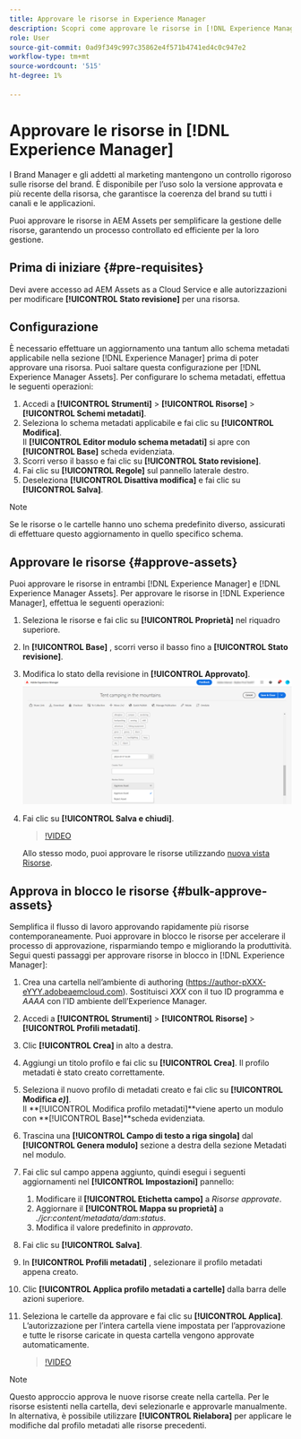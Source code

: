 ```yaml
---
title: Approvare le risorse in Experience Manager
description: Scopri come approvare le risorse in [!DNL Experience Manager].
role: User
source-git-commit: 0ad9f349c997c35862e4f571b4741ed4c0c947e2
workflow-type: tm+mt
source-wordcount: '515'
ht-degree: 1%

---
```


# Approvare le risorse in [!DNL Experience Manager]

I Brand Manager e gli addetti al marketing mantengono un controllo rigoroso sulle risorse del brand. È disponibile per l’uso solo la versione approvata e più recente della risorsa, che garantisce la coerenza del brand su tutti i canali e le applicazioni.

Puoi approvare le risorse in AEM Assets per semplificare la gestione delle risorse, garantendo un processo controllato ed efficiente per la loro gestione.

## Prima di iniziare {#pre-requisites}

Devi avere accesso ad AEM Assets as a Cloud Service e alle autorizzazioni per modificare **[!UICONTROL Stato revisione]** per una risorsa.

## Configurazione

È necessario effettuare un aggiornamento una tantum allo schema metadati applicabile nella sezione [!DNL Experience Manager] prima di poter approvare una risorsa. Puoi saltare questa configurazione per [!DNL Experience Manager Assets]. Per configurare lo schema metadati, effettua le seguenti operazioni:

1. Accedi a **[!UICONTROL Strumenti]** > **[!UICONTROL Risorse]** > **[!UICONTROL Schemi metadati]**.
1. Seleziona lo schema metadati applicabile e fai clic su **[!UICONTROL Modifica]**. <br>Il **[!UICONTROL Editor modulo schema metadati]** si apre con **[!UICONTROL Base]** scheda evidenziata.
1. Scorri verso il basso e fai clic su **[!UICONTROL Stato revisione]**.
1. Fai clic su **[!UICONTROL Regole]** sul pannello laterale destro.
1. Deseleziona **[!UICONTROL Disattiva modifica]** e fai clic su **[!UICONTROL Salva]**.

>[!NOTE]
>
>Se le risorse o le cartelle hanno uno schema predefinito diverso, assicurati di effettuare questo aggiornamento in quello specifico schema.

## Approvare le risorse {#approve-assets}

Puoi approvare le risorse in entrambi [!DNL Experience Manager] e [!DNL Experience Manager Assets]. Per approvare le risorse in [!DNL Experience Manager], effettua le seguenti operazioni:

1. Seleziona le risorse e fai clic su **[!UICONTROL Proprietà]** nel riquadro superiore.
1. In **[!UICONTROL Base]** , scorri verso il basso fino a **[!UICONTROL Stato revisione]**.
1. Modifica lo stato della revisione in **[!UICONTROL Approvato]**.
   ![immagine](/help/assets/assets/approve-old-ui.png)
1. Fai clic su **[!UICONTROL Salva e chiudi]**.

   >[!VIDEO](https://video.tv.adobe.com/v/3427430)

   Allo stesso modo, puoi approvare le risorse utilizzando [nuova vista Risorse](https://experienceleague.adobe.com/docs/experience-manager-assets-essentials/help/manage-organize.html?lang=en#manage-asset-status).

## Approva in blocco le risorse {#bulk-approve-assets}

Semplifica il flusso di lavoro approvando rapidamente più risorse contemporaneamente. Puoi approvare in blocco le risorse per accelerare il processo di approvazione, risparmiando tempo e migliorando la produttività.
<br>Segui questi passaggi per approvare risorse in blocco in [!DNL Experience Manager]:

1. Crea una cartella nell’ambiente di authoring (https://author-pXXX-eYYY.adobeaemcloud.com). Sostituisci _XXX_ con il tuo ID programma e _AAAA_ con l’ID ambiente dell’Experience Manager.
1. Accedi a **[!UICONTROL Strumenti]** > **[!UICONTROL Risorse]** > **[!UICONTROL Profili metadati]**.
1. Clic **[!UICONTROL Crea]** in alto a destra.
1. Aggiungi un titolo profilo e fai clic su **[!UICONTROL Crea]**. Il profilo metadati è stato creato correttamente.
1. Seleziona il nuovo profilo di metadati creato e fai clic su **[!UICONTROL Modifica _e)_]**. <br>Il **[!UICONTROL Modifica profilo metadati]**viene aperto un modulo con **[!UICONTROL Base]**scheda evidenziata.
1. Trascina una **[!UICONTROL Campo di testo a riga singola]** dal **[!UICONTROL Genera modulo]** sezione a destra della sezione Metadati nel modulo.
1. Fai clic sul campo appena aggiunto, quindi esegui i seguenti aggiornamenti nel **[!UICONTROL Impostazioni]** pannello:
   1. Modificare il **[!UICONTROL Etichetta campo]** a _Risorse approvate_.
   1. Aggiornare il **[!UICONTROL Mappa su proprietà]** a _./jcr:content/metadata/dam:status_.
   1. Modifica il valore predefinito in _approvato_.

1. Fai clic su **[!UICONTROL Salva]**.
1. In **[!UICONTROL Profili metadati]** , selezionare il profilo metadati appena creato.
1. Clic **[!UICONTROL Applica profilo metadati a cartelle]** dalla barra delle azioni superiore.
1. Seleziona le cartelle da approvare e fai clic su **[!UICONTROL Applica]**.
   <br> L’autorizzazione per l’intera cartella viene impostata per l’approvazione e tutte le risorse caricate in questa cartella vengono approvate automaticamente.

   >[!VIDEO](https://video.tv.adobe.com/v/3427431)

>[!NOTE]
> 
>Questo approccio approva le nuove risorse create nella cartella. Per le risorse esistenti nella cartella, devi selezionarle e approvarle manualmente. <br> In alternativa, è possibile utilizzare **[!UICONTROL Rielabora]** per applicare le modifiche dal profilo metadati alle risorse precedenti.
